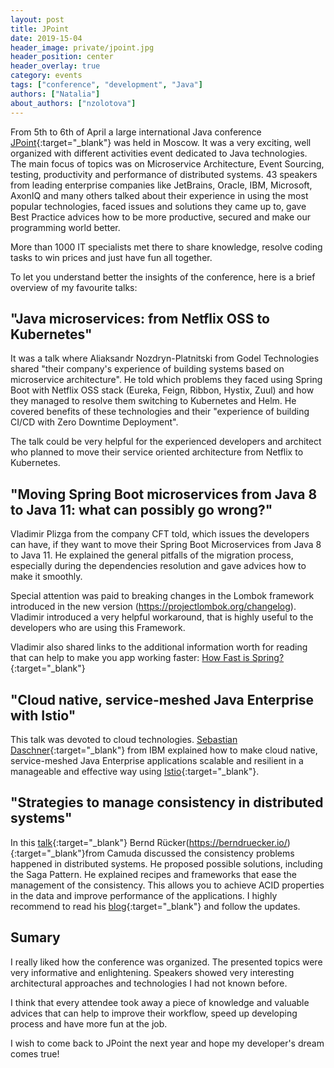```yaml
---
layout: post
title: JPoint
date: 2019-15-04
header_image: private/jpoint.jpg
header_position: center
header_overlay: true
category: events
tags: ["conference", "development", "Java"]
authors: ["Natalia"]
about_authors: ["nzolotova"]
---
```


From 5th to 6th of April a large international Java conference [JPoint](https://jpoint.ru/en/){:target="_blank"} was held in Moscow.
It was a very exciting, well organized with different activities event dedicated to Java technologies.
The main focus of topics was on Microservice Architecture, Event Sourcing, testing, productivity and performance of distributed systems.
43 speakers from leading enterprise companies like JetBrains, Oracle, IBM, Microsoft, AxonIQ and many others talked about their experience in using the most popular technologies, faced issues and solutions they came up to, gave Best Practice advices how to be more productive, secured and make our programming world better.

More than 1000 IT specialists met there to share knowledge, resolve coding tasks to win prices and just have fun all together.

To let you understand better the insights of the conference, here is a brief overview of my favourite talks:

## "Java microservices: from Netflix OSS to Kubernetes"

It was a talk where Aliaksandr Nozdryn-Platnitski from Godel Technologies shared "their company's experience of building systems
based on microservice architecture". He told which problems they faced using Spring Boot with Netflix OSS stack (Eureka, Feign, Ribbon, Hystix, Zuul) and how they managed to resolve them switching to Kubernetes and Helm.
He covered benefits of these technologies and their "experience of building CI/CD with Zero Downtime Deployment".

The talk could be very helpful for the experienced developers and architect who planned to move their service oriented architecture from Netflix to Kubernetes.


## "Moving Spring Boot microservices from Java 8 to Java 11: what can possibly go wrong?"

Vladimir Plizga from the company СFT told, which issues the developers can have, if they want to move their Spring Boot Microservices from Java 8 to Java 11. He explained the general pitfalls of the migration process, especially during the dependencies resolution and gave advices how to make it smoothly.

Special attention was paid to breaking changes in the Lombok framework introduced in the new version (https://projectlombok.org/changelog). Vladimir introduced a very helpful workaround, that is highly useful to the developers who are using this Framework.

Vladimir also shared links to the additional information worth for reading that can help to make you app working faster:
[How Fast is Spring?](https://spring.io/blog/2018/12/12/how-fast-is-spring){:target="_blank"}

## "Cloud native, service-meshed Java Enterprise with Istio"

This talk was devoted to cloud technologies. [Sebastian Daschner](https://www.sebastian-daschner.com/publications){:target="_blank"} from IBM explained how to make cloud native, service-meshed Java Enterprise applications scalable and resilient in a manageable and effective way using [Istio](https://istio.io/){:target="_blank"}.


## "Strategies to manage consistency in distributed systems"

In this [talk](https://assets.ctfassets.net/oxjq45e8ilak/7pEyob5KPypV7OPOP1xgVR/60a159afa24867006aecec5c8c4668b0/Bernd_Ruecker_Lost_in_transaction_Strategies_to_manage_consistency_in_distributed_systems.pdf){:target="_blank"} Bernd Rücker(https://berndruecker.io/){:target="_blank"}from Camuda discussed the consistency problems happened in distributed systems.
He proposed possible solutions, including the Saga Pattern. He explained recipes and frameworks that ease the management of the consistency. This allows you to achieve ACID properties in the data and improve performance of the applications.
I highly recommend to read his [blog](https://blog.bernd-ruecker.com/){:target="_blank"} and follow the updates.


## Sumary

I really liked how the conference was organized. The presented topics were very informative and enlightening.
Speakers showed very interesting architectural approaches and technologies I had not known before.

I think that every attendee took away a piece of knowledge and valuable advices that can help to improve their workflow, speed up developing process and have more fun at the job.

I wish to come back to JPoint the next year and hope my developer's dream comes true!
